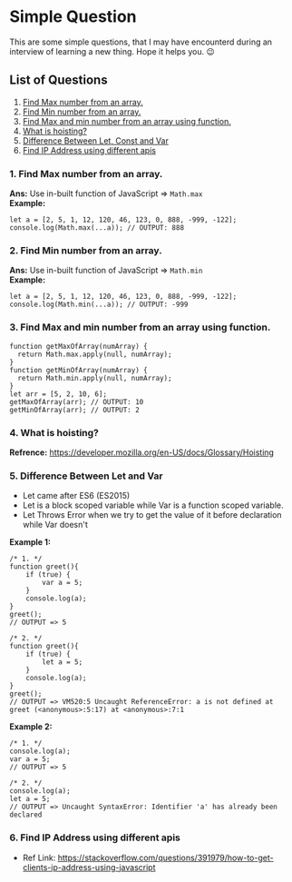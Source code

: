 # Simple Question
This are some simple questions, that I may have encounterd during an interview of learning a new thing. Hope it helps you. 😉

## List of Questions
1. [Find Max number from an array.](https://github.com/vishwasracharya/Learnings/blob/main/Javascript/Simple-Questions.md#1-find-max-number-from-an-array)
2. [Find Min number from an array.](https://github.com/vishwasracharya/Learnings/blob/main/Javascript/Simple-Questions.md#2-find-min-number-from-an-array)
3. [Find Max and min number from an array using function.](https://github.com/vishwasracharya/Learnings/blob/main/Javascript/Simple-Questions.md#3-find-max-and-min-number-from-an-array-using-function)
4. [What is hoisting?](https://github.com/vishwasracharya/Learnings/blob/main/Javascript/Simple-Questions.md#4-what-is-hoisting)
5. [Difference Between Let, Const and Var](https://github.com/vishwasracharya/Learnings/blob/main/Javascript/Simple-Questions.md#5-difference-between-let-and-var)
6. [Find IP Address using different apis](https://github.com/vishwasracharya/Learnings/edit/main/Javascript/Simple-Questions.md#6-find-ip-address-using-different-apis)

### 1. Find Max number from an array.
<strong>Ans:</strong> Use in-built function of JavaScript => `Math.max` <br>
<strong>Example:</strong> 
```
let a = [2, 5, 1, 12, 120, 46, 123, 0, 888, -999, -122];
console.log(Math.max(...a)); // OUTPUT: 888
```

### 2. Find Min number from an array.
<strong>Ans:</strong> Use in-built function of JavaScript => `Math.min` <br>
<strong>Example:</strong> 
```
let a = [2, 5, 1, 12, 120, 46, 123, 0, 888, -999, -122];
console.log(Math.min(...a)); // OUTPUT: -999
```

### 3. Find Max and min number from an array using function.
```
function getMaxOfArray(numArray) {
  return Math.max.apply(null, numArray);
}
function getMinOfArray(numArray) {
  return Math.min.apply(null, numArray);
}
let arr = [5, 2, 10, 6];
getMaxOfArray(arr); // OUTPUT: 10
getMinOfArray(arr); // OUTPUT: 2
```

### 4. What is hoisting?
<strong>Refrence:</strong> https://developer.mozilla.org/en-US/docs/Glossary/Hoisting

### 5. Difference Between Let and Var
- Let came after ES6 (ES2015)
- Let is a block scoped variable while Var is a function scoped variable.
- Let Throws Error when we try to get the value of it before declaration while Var doesn't

<strong>Example 1: </strong>
```
/* 1. */
function greet(){
    if (true) {
        var a = 5;
    }
    console.log(a);
}
greet();
// OUTPUT => 5

/* 2. */
function greet(){
    if (true) {
        let a = 5;
    }
    console.log(a);
}
greet();
// OUTPUT => VM520:5 Uncaught ReferenceError: a is not defined at greet (<anonymous>:5:17) at <anonymous>:7:1
```
<strong>Example 2: </strong>
```
/* 1. */
console.log(a);
var a = 5;
// OUTPUT => 5

/* 2. */
console.log(a);
let a = 5;
// OUTPUT => Uncaught SyntaxError: Identifier 'a' has already been declared
```

### 6. Find IP Address using different apis
- Ref Link: https://stackoverflow.com/questions/391979/how-to-get-clients-ip-address-using-javascript


